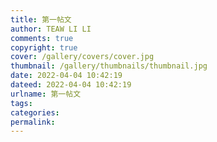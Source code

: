 ```yaml
---
title: 第一帖文
author: TEAW LI LI
comments: true
copyright: true
cover: /gallery/covers/cover.jpg
thumbnail: /gallery/thumbnails/thumbnail.jpg
date: 2022-04-04 10:42:19
dateed: 2022-04-04 10:42:19
urlname: 第一帖文
tags:
categories:
permalink:
---
```

